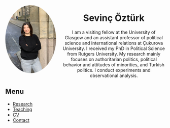 
<div style="display: flex; align-items: center; gap: 20px; margin-top: 40px;">
  <img src="Sevinc_photo.jpeg" alt="Sevinç Öztürk" width="160" style="border-radius: 50%;">

  <div style="text-align: center;">
    <h1>Sevinç Öztürk</h1>
    <p style="max-width: 400px; margin: 0 auto;">
      I am a visiting fellow at the University of Glasgow and an assistant professor of political science and international relations at Çukurova University. I received my PhD in Political Science from Rutgers University.
My research mainly focuses on authoritarian politics, political behavior and attitudes of minorities, and Turkish politics. I conduct experiments and observational analysis.  
    </p>
  </div>

</div>


## Menu

- [Research](research.md)
- [Teaching](teaching.md)
- [CV](cv.md)
- [Contact](contact.md)
